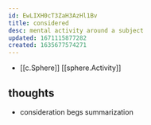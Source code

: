 ```yaml
---
id: EwLIXH0cT3ZaH3AzHl1Bv
title: considered
desc: mental activity around a subject
updated: 1671115877282
created: 1635677574271
---
```




- [[c.Sphere]] [[sphere.Activity]]

## thoughts

- consideration begs summarization
